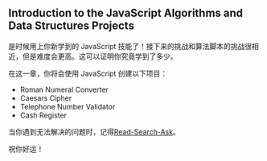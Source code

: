 ## Introduction to the JavaScript Algorithms and Data Structures Projects

是时候用上你新学到的 JavaScript 技能了！接下来的挑战和算法脚本的挑战很相近，但是难度会更高。这可以证明你究竟学到了多少。

在这一章，你将会使用 JavaScript 创建以下项目：

- Roman Numeral Converter
- Caesars Cipher
- Telephone Number Validator
- Cash Register

当你遇到无法解决的问题时，记得[Read-Search-Ask](https://forum.freecodecamp.org/t/how-to-get-help-when-you-are-stuck/19514)。

祝你好运！